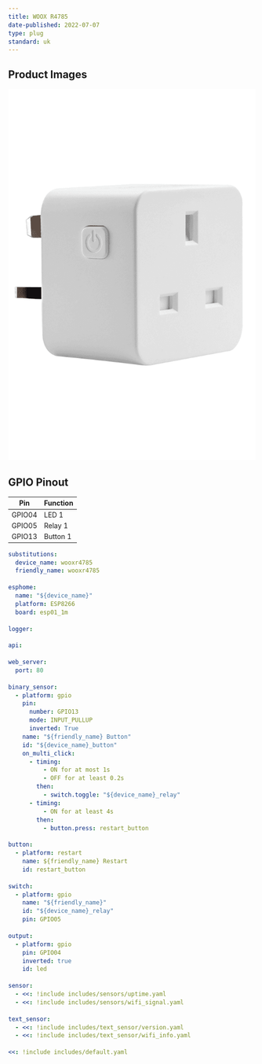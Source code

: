 ```yaml
---
title: WOOX R4785
date-published: 2022-07-07
type: plug
standard: uk
---
```


## Product Images

![Product Image](woox-r4785.png "Product Image")

## GPIO Pinout

| Pin    | Function             |
| ------ | -------------------- |
| GPIO04 | LED 1  |
| GPIO05 | Relay 1          |
| GPIO13 | Button 1  |

```yaml
substitutions:
  device_name: wooxr4785
  friendly_name: wooxr4785

esphome:
  name: "${device_name}"
  platform: ESP8266
  board: esp01_1m

logger:

api:

web_server:
  port: 80

binary_sensor:
  - platform: gpio
    pin:
      number: GPIO13
      mode: INPUT_PULLUP
      inverted: True
    name: "${friendly_name} Button"
    id: "${device_name}_button"
    on_multi_click:
      - timing:
          - ON for at most 1s
          - OFF for at least 0.2s
        then:
          - switch.toggle: "${device_name}_relay"
      - timing:
          - ON for at least 4s
        then:
          - button.press: restart_button    

button:
  - platform: restart
    name: ${friendly_name} Restart
    id: restart_button

switch:
  - platform: gpio
    name: "${friendly_name}"
    id: "${device_name}_relay"
    pin: GPIO05

output:
  - platform: gpio
    pin: GPIO04
    inverted: true
    id: led

sensor:
  - <<: !include includes/sensors/uptime.yaml
  - <<: !include includes/sensors/wifi_signal.yaml

text_sensor:
  - <<: !include includes/text_sensor/version.yaml
  - <<: !include includes/text_sensor/wifi_info.yaml

<<: !include includes/default.yaml

